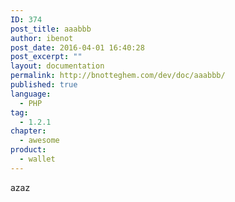 ```yaml
---
ID: 374
post_title: aaabbb
author: ibenot
post_date: 2016-04-01 16:40:28
post_excerpt: ""
layout: documentation
permalink: http://bnotteghem.com/dev/doc/aaabbb/
published: true
language:
  - PHP
tag:
  - 1.2.1
chapter:
  - awesome
product:
  - wallet
---
```

azaz